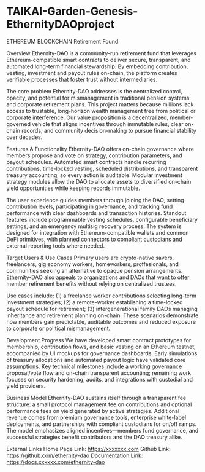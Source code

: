 # TAIKAI-Garden-Genesis-EthernityDAOproject
ETHEREUM BLOCKCHAIN Retirement Found

Overview
Ethernity-DAO is a community-run retirement fund that leverages Ethereum-compatible smart contracts to deliver secure, transparent, and automated long-term financial stewardship. By embedding contribution, vesting, investment and payout rules on-chain, the platform creates verifiable processes that foster trust without intermediaries.

The core problem Ethernity-DAO addresses is the centralized control, opacity, and potential for mismanagement in traditional pension systems and corporate retirement plans. This project matters because millions lack access to trustable, long-horizon wealth management free from political or corporate interference. Our value proposition is a decentralized, member-governed vehicle that aligns incentives through immutable rules, clear on-chain records, and community decision-making to pursue financial stability over decades.

Features & Functionality
Ethernity-DAO offers on-chain governance where members propose and vote on strategy, contribution parameters, and payout schedules. Automated smart contracts handle recurring contributions, time-locked vesting, scheduled distributions, and transparent treasury accounting, so every action is auditable. Modular investment strategy modules allow the DAO to allocate assets to diversified on-chain yield opportunities while keeping records immutable.

The user experience guides members through joining the DAO, setting contribution levels, participating in governance, and tracking fund performance with clear dashboards and transaction histories. Standout features include programmable vesting schedules, configurable beneficiary settings, and an emergency multisig recovery process. The system is designed for integration with Ethereum-compatible wallets and common DeFi primitives, with planned connectors to compliant custodians and external reporting tools where needed.

Target Users & Use Cases
Primary users are crypto-native savers, freelancers, gig economy workers, homeworkers, proffesionals, and communities seeking an alternative to opaque pension arrangements. Ethernity-DAO also appeals to organizations and DAOs that want to offer member retirement benefits without relying on centralized trustees.

Use cases include: (1) a freelance worker contributions selecting long-term investment strategies; (2) a remote-worker establishing a time-locked payout schedule for retirement; (3) intergenerational family DAOs managing inheritance and retirement planning on-chain. These scenarios demonstrate how members gain predictable, auditable outcomes and reduced exposure to corporate or political mismanagement.

Development Progress
We have developed smart contract prototypes for membership, contribution flows, and basic vesting on an Ethereum testnet, accompanied by UI mockups for governance dashboards. Early simulations of treasury allocations and automated payout logic have validated core assumptions. Key technical milestones include a working governance proposal/vote flow and on-chain transparent accounting; remaining work focuses on security hardening, audits, and integrations with custodial and yield providers.

Business Model
Ethernity-DAO sustains itself through a transparent fee structure: a small protocol management fee on contributions and optional performance fees on yield generated by active strategies. Additional revenue comes from premium governance tools, enterprise white-label deployments, and partnerships with compliant custodians for on/off ramps. The model emphasizes aligned incentives—members fund governance, and successful strategies benefit contributors and the DAO treasury alike.

External Links
Home Page Link: https://xxxxxxx.com
Github Link: https://github.com/ethernity-dao
Documentation Link: https://docs.xxxxxx.com/ethernity-dao
